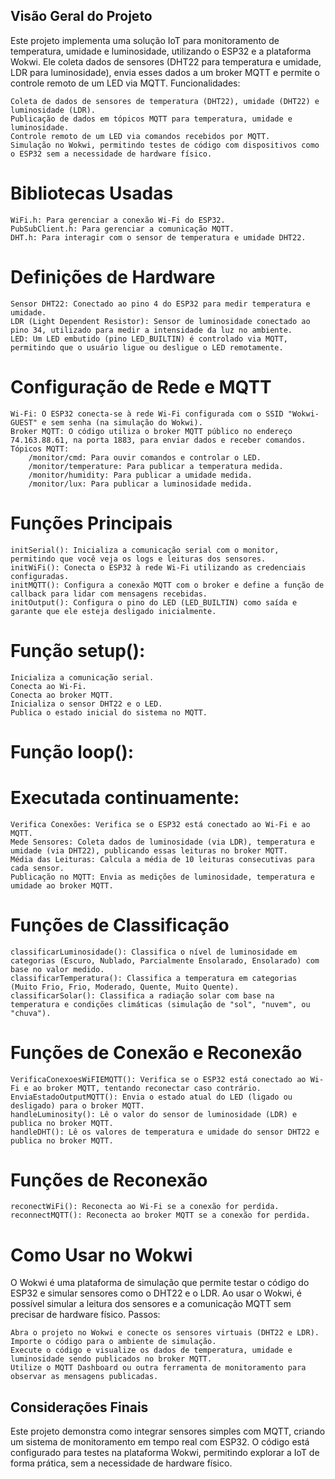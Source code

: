 ## Visão Geral do Projeto

Este projeto implementa uma solução IoT para monitoramento de temperatura, umidade e luminosidade, utilizando o ESP32 e a plataforma Wokwi. Ele coleta dados de sensores (DHT22 para temperatura e umidade, LDR para luminosidade), envia esses dados a um broker MQTT e permite o controle remoto de um LED via MQTT.
Funcionalidades:

    Coleta de dados de sensores de temperatura (DHT22), umidade (DHT22) e luminosidade (LDR).
    Publicação de dados em tópicos MQTT para temperatura, umidade e luminosidade.
    Controle remoto de um LED via comandos recebidos por MQTT.
    Simulação no Wokwi, permitindo testes de código com dispositivos como o ESP32 sem a necessidade de hardware físico.

# Bibliotecas Usadas

    WiFi.h: Para gerenciar a conexão Wi-Fi do ESP32.
    PubSubClient.h: Para gerenciar a comunicação MQTT.
    DHT.h: Para interagir com o sensor de temperatura e umidade DHT22.

# Definições de Hardware

    Sensor DHT22: Conectado ao pino 4 do ESP32 para medir temperatura e umidade.
    LDR (Light Dependent Resistor): Sensor de luminosidade conectado ao pino 34, utilizado para medir a intensidade da luz no ambiente.
    LED: Um LED embutido (pino LED_BUILTIN) é controlado via MQTT, permitindo que o usuário ligue ou desligue o LED remotamente.

# Configuração de Rede e MQTT

    Wi-Fi: O ESP32 conecta-se à rede Wi-Fi configurada com o SSID "Wokwi-GUEST" e sem senha (na simulação do Wokwi).
    Broker MQTT: O código utiliza o broker MQTT público no endereço 74.163.88.61, na porta 1883, para enviar dados e receber comandos.
    Tópicos MQTT:
        /monitor/cmd: Para ouvir comandos e controlar o LED.
        /monitor/temperature: Para publicar a temperatura medida.
        /monitor/humidity: Para publicar a umidade medida.
        /monitor/lux: Para publicar a luminosidade medida.

# Funções Principais

    initSerial(): Inicializa a comunicação serial com o monitor, permitindo que você veja os logs e leituras dos sensores.
    initWiFi(): Conecta o ESP32 à rede Wi-Fi utilizando as credenciais configuradas.
    initMQTT(): Configura a conexão MQTT com o broker e define a função de callback para lidar com mensagens recebidas.
    initOutput(): Configura o pino do LED (LED_BUILTIN) como saída e garante que ele esteja desligado inicialmente.

# Função setup():

    Inicializa a comunicação serial.
    Conecta ao Wi-Fi.
    Conecta ao broker MQTT.
    Inicializa o sensor DHT22 e o LED.
    Publica o estado inicial do sistema no MQTT.

# Função loop():

# Executada continuamente:

    Verifica Conexões: Verifica se o ESP32 está conectado ao Wi-Fi e ao MQTT.
    Mede Sensores: Coleta dados de luminosidade (via LDR), temperatura e umidade (via DHT22), publicando essas leituras no broker MQTT.
    Média das Leituras: Calcula a média de 10 leituras consecutivas para cada sensor.
    Publicação no MQTT: Envia as medições de luminosidade, temperatura e umidade ao broker MQTT.

# Funções de Classificação

    classificarLuminosidade(): Classifica o nível de luminosidade em categorias (Escuro, Nublado, Parcialmente Ensolarado, Ensolarado) com base no valor medido.
    classificarTemperatura(): Classifica a temperatura em categorias (Muito Frio, Frio, Moderado, Quente, Muito Quente).
    classificarSolar(): Classifica a radiação solar com base na temperatura e condições climáticas (simulação de "sol", "nuvem", ou "chuva").

# Funções de Conexão e Reconexão

    VerificaConexoesWiFIEMQTT(): Verifica se o ESP32 está conectado ao Wi-Fi e ao broker MQTT, tentando reconectar caso contrário.
    EnviaEstadoOutputMQTT(): Envia o estado atual do LED (ligado ou desligado) para o broker MQTT.
    handleLuminosity(): Lê o valor do sensor de luminosidade (LDR) e publica no broker MQTT.
    handleDHT(): Lê os valores de temperatura e umidade do sensor DHT22 e publica no broker MQTT.

# Funções de Reconexão

    reconectWiFi(): Reconecta ao Wi-Fi se a conexão for perdida.
    reconnectMQTT(): Reconecta ao broker MQTT se a conexão for perdida.

# Como Usar no Wokwi

O Wokwi é uma plataforma de simulação que permite testar o código do ESP32 e simular sensores como o DHT22 e o LDR. Ao usar o Wokwi, é possível simular a leitura dos sensores e a comunicação MQTT sem precisar de hardware físico.
Passos:

    Abra o projeto no Wokwi e conecte os sensores virtuais (DHT22 e LDR).
    Importe o código para o ambiente de simulação.
    Execute o código e visualize os dados de temperatura, umidade e luminosidade sendo publicados no broker MQTT.
    Utilize o MQTT Dashboard ou outra ferramenta de monitoramento para observar as mensagens publicadas.

## Considerações Finais

Este projeto demonstra como integrar sensores simples com MQTT, criando um sistema de monitoramento em tempo real com ESP32. O código está configurado para testes na plataforma Wokwi, permitindo explorar a IoT de forma prática, sem a necessidade de hardware físico.
